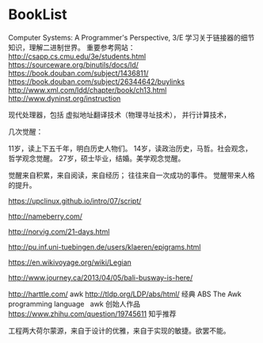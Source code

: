 # BookList

Computer Systems: A Programmer's Perspective, 3/E
学习关于链接器的细节知识，理解二进制世界。
重要参考网站：
http://csapp.cs.cmu.edu/3e/students.html
https://sourceware.org/binutils/docs/ld/
https://book.douban.com/subject/1436811/
https://book.douban.com/subject/26344642/buylinks
http://www.xml.com/ldd/chapter/book/ch13.html
http://www.dyninst.org/instruction

现代处理器，包括 虚拟地址翻译技术（物理寻址技术）， 并行计算技术，

几次觉醒：

11岁，读上下五千年，明白历史人物们。
14岁，读政治历史，马哲。社会观念，哲学观念觉醒。
27岁，硕士毕业，结婚。美学观念觉醒。

觉醒来自积累，来自阅读，来自经历； 往往来自一次成功的事件。
觉醒带来人格的提升。

https://upclinux.github.io/intro/07/script/

http://nameberry.com/

http://norvig.com/21-days.html

http://pu.inf.uni-tuebingen.de/users/klaeren/epigrams.html

https://en.wikivoyage.org/wiki/Legian

http://www.journey.ca/2013/04/05/bali-busway-is-here/

http://harttle.com/
awk
http://tldp.org/LDP/abs/html/  经典 ABS
The Awk programming language    awk 创始人作品
https://www.zhihu.com/question/19745611 知乎推荐

工程两大荷尔蒙源，来自于设计的优雅，来自于实现的敏捷。欲罢不能。
